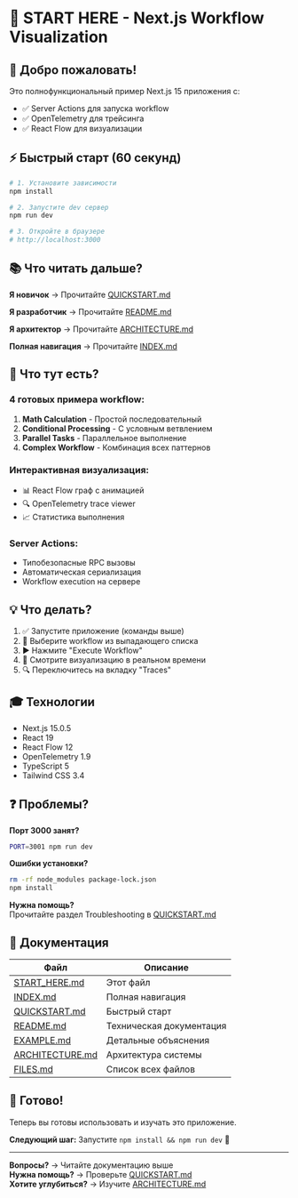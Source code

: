 # 🚀 START HERE - Next.js Workflow Visualization

## 👋 Добро пожаловать!

Это полнофункциональный пример Next.js 15 приложения с:
- ✅ Server Actions для запуска workflow
- ✅ OpenTelemetry для трейсинга  
- ✅ React Flow для визуализации

## ⚡ Быстрый старт (60 секунд)

```bash
# 1. Установите зависимости
npm install

# 2. Запустите dev сервер
npm run dev

# 3. Откройте в браузере
# http://localhost:3000
```

## 📚 Что читать дальше?

**Я новичок** → Прочитайте [QUICKSTART.md](./QUICKSTART.md)

**Я разработчик** → Прочитайте [README.md](./README.md)

**Я архитектор** → Прочитайте [ARCHITECTURE.md](./ARCHITECTURE.md)

**Полная навигация** → Прочитайте [INDEX.md](./INDEX.md)

## 🎯 Что тут есть?

### 4 готовых примера workflow:
1. **Math Calculation** - Простой последовательный
2. **Conditional Processing** - С условным ветвлением
3. **Parallel Tasks** - Параллельное выполнение
4. **Complex Workflow** - Комбинация всех паттернов

### Интерактивная визуализация:
- 📊 React Flow граф с анимацией
- 🔍 OpenTelemetry trace viewer
- 📈 Статистика выполнения

### Server Actions:
- Типобезопасные RPC вызовы
- Автоматическая сериализация
- Workflow execution на сервере

## 💡 Что делать?

1. ✅ Запустите приложение (команды выше)
2. 📖 Выберите workflow из выпадающего списка
3. ▶️ Нажмите "Execute Workflow"
4. 👀 Смотрите визуализацию в реальном времени
5. 🔍 Переключитесь на вкладку "Traces"

## 🎓 Технологии

- Next.js 15.0.5
- React 19
- React Flow 12
- OpenTelemetry 1.9
- TypeScript 5
- Tailwind CSS 3.4

## ❓ Проблемы?

**Порт 3000 занят?**
```bash
PORT=3001 npm run dev
```

**Ошибки установки?**
```bash
rm -rf node_modules package-lock.json
npm install
```

**Нужна помощь?**  
Прочитайте раздел Troubleshooting в [QUICKSTART.md](./QUICKSTART.md)

## 📖 Документация

| Файл | Описание |
|------|----------|
| [START_HERE.md](./START_HERE.md) | Этот файл |
| [INDEX.md](./INDEX.md) | Полная навигация |
| [QUICKSTART.md](./QUICKSTART.md) | Быстрый старт |
| [README.md](./README.md) | Техническая документация |
| [EXAMPLE.md](./EXAMPLE.md) | Детальные объяснения |
| [ARCHITECTURE.md](./ARCHITECTURE.md) | Архитектура системы |
| [FILES.md](./FILES.md) | Список всех файлов |

## 🎉 Готово!

Теперь вы готовы использовать и изучать это приложение.

**Следующий шаг:** Запустите `npm install && npm run dev` 🚀

---

**Вопросы?** → Читайте документацию выше  
**Нужна помощь?** → Проверьте [QUICKSTART.md](./QUICKSTART.md)  
**Хотите углубиться?** → Изучите [ARCHITECTURE.md](./ARCHITECTURE.md)

